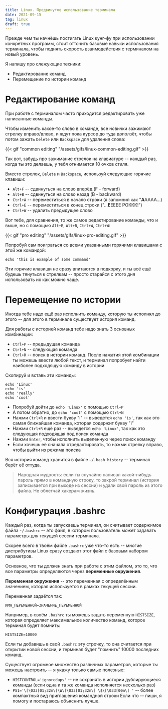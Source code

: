 ```yaml
---
title: Linux. Продвинутое использование терминала
date: 2021-09-15
tag: linux
draft: true
---
```


Прежде чем ты начнёшь постигать Linux кунг-фу при использовании конкретных программ, стоит отточить базовые навыки использования терминала, чтобы поднять скорость взаимодействия с терминалом на новый уровень.

Я напишу про слежующие техники:

* Редактирование команд
* Перемещение по истории команд

# Редактирование команд

При работе с терминалом часто приходится редактировать уже написанные команды.

Чтобы изменить какое-то слово в команде, все новички зажимают стрелку вправо/влево, и ждут пока курсор до туда доползёт, чтобы потом зажать `Delete` или `Backspace` для удаления слова:

{{< gif "common editing" "/assets/gifs/linux-common-editing.gif" >}}

Так вот, забудь про зажимание стрелок на клавиатуре -- каждый раз, когда ты это делаешь, у тебя отнимается 10 очков стиля.

Вместо стрелок, `Delete` и `Backspace`, используй следующие горячие клавиши:

* `Alt+F` -- сдвинуться на слово вперёд (F - forward)
* `Alt+B` -- сдвинуться на слово назад (B - backward)
* `Ctrl+A` -- переместиться в начало строки (я запомнил как "**A**АААА...)
* `Ctrl+E` -- переместиться в конец строки ("...**Е**ЕЕЕЕ РОККК!")
* `Ctrl+W` -- удалить предыдущее слово

Вот тебе, для сравнения, то же самое редактирование команды, что и выше, но с помощью `Alt+B`, `Alt+B`, `Ctrl+W`, `Ctrl+W`:

{{< gif "pro editing" "/assets/gifs/linux-pro-editing.gif" >}}

Попробуй сам поиграться со всеми указанными горячими клавишами с этой же командой:

```
echo 'this is example of some command'
```

Эти горячие клавиши не сразу впитаются в подкорку, и ты всё ещё будешь тянуться к стрелкам -- просто старайся с этого дня использовать их как можно чаще.

# Перемещение по истории

Иногда тебе надо ещё раз исполнить команду, которую ты исполнял до этого -- для этого в терминале существует история команд.

Для работы с историей команд тебе надо знать 3 основных комбинации:

* `Ctrl+P` -- предыдущая команда
* `Ctrl+N` -- следующая команда
* `Ctrl+R` -- поиск в истории команд. После нажатия этой комбинации ты можешь ввести любой текст, и терминал попробует найти наиболее подходящую команду в истории

Скопируй и вставь эти команды:

```
echo 'Linux'
echo 'is'
echo 'really'
echo 'cool'
```

* Попробуй дойти до `echo 'Linux'` с помощью `Ctrl+P`
* А потом обратно, до `echo 'cool'` с помощью `Ctrl+N`
* Нажми `Ctrl+R` и ввести букву "i" -- выведется `echo 'is'`, так как это самая ближайшая команда, которая содержит букву "i"
* Нажми `Ctrl+R` ещё раз -- выведется `echo 'Linux'`, так как это следующая подходящая под поиск команда
* Нажми `Enter`, чтобы исполнить выделенную через поиск команду
* Если хочешь её сначала отредактировать, то нажми стрелку вправо, чтобы выйти из режима поиска

Вся история команд хранится в файле `~/.bash_history` -- терминал берёт её оттуда.

> Народная мудрость: если ты случайно написал какой-нибудь пароль прямо в командную строку, то закрой терминал (история записывается при выходе из сессии) и удали свой пароль из этого файла. Не облегчай хакерам жизнь.

# Конфигурация .bashrc

Каждый раз, когда ты запускаешь терминал, он считывает содержимое файла `~/.bashrc` -- это файл, в котором пользователь может задавать параметры для текущей сессии терминала.

Скорее всего в твоём файле `.bashrc` уже что-то есть -- многие дистрибутивы Linux сразу создают этот файл с базовым набором параметров.

Основное, что ты должен знать при работе с этим файлом, это то, что все параметры определяются через **переменные окружения**.

**Переменная окружения** -- это переменная с определённым значением, которая используется в рамках текущей сессии.

Переменная задаётся так:

```
ИМЯ_ПЕРЕМЕННОЙ=ЗНАЧЕНИЕ_ПЕРЕМЕННОЙ
```

Например, в своём `.bashrc` ты можешь задать переменную `HISTSIZE`, которая определяет максимальное количество команд, которое терминал будет помнить:

```
HISTSIZE=10000
```

Если ты добавишь в свой `.bashrc` эту строчку, то она считается при открытии новой сессии, и терминал будет "помнить" 10000 последних команд.

Существует огромное множество различных параметров, которые ты можешь настроить -- я укажу только самые полезные:

* `HISTCONTROL='ignoredups'` -- не сохранять в истории дублирующиеся команды (если одна и та же команда исполняется несколько раз)
* `PS1='\[\033[01;32m\]\W\[\033[01;32m\] \$\[\033[00m\] '` -- более компактный вид приглашения командной строки
Если что -- пиши, я помогу и постараюсь объяснить лучше.
